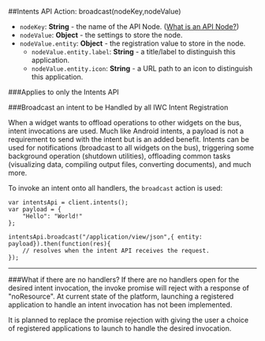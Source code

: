 ##Intents API Action: broadcast(nodeKey,nodeValue)
* `nodeKey`: **String** - the name of the API Node. ([What is an API Node?](../../resources.md))
* `nodeValue`: **Object** - the settings to store the node.
* `nodeValue.entity`: **Object** - the registration value to store in the node.
    * `nodeValue.entity.label`: **String** - a title/label to distinguish this application.
    * `nodeValue.entity.icon`: **String** - a URL path to an icon to distinguish this application. 

 
###Applies to only the Intents API

###Broadcast an intent to be Handled by all IWC Intent Registration

When a widget wants to offload operations to other widgets on the bus, intent invocations are used. Much like
Android intents, a payload is not a requirement to send with the intent but is an added benefit. Intents can be used
for notifications (broadcast to all widgets on the bus), triggering some background operation (shutdown utilities),
offloading common tasks (visualizing data, compiling output files, converting documents), and much more.

       
To invoke an intent onto all handlers, the `broadcast` action is used:
```
var intentsApi = client.intents();
var payload = {
    "Hello": "World!"
};

intentsApi.broadcast("/application/view/json",{ entity: payload}).then(function(res){
    // resolves when the intent API receives the request.
});
```

***

###What if there are no handlers?
If there are no handlers open for the desired intent invocation, the invoke promise will reject with a response of 
"noResource". At current state of the platform, launching a registered application to handle an intent invocation has
not been implemented. 

It is planned to replace the promise rejection with giving the user a choice of registered applications to launch to 
handle the desired invocation.